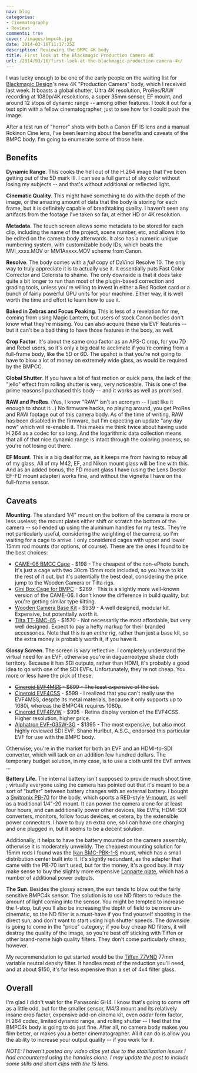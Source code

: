 ```yaml
---
nav: blog
categories:
- Cinematography
- Reviews
comments: true
cover: /images/bmpc4k.jpg
date: 2014-03-16T11:17:25Z
description: Reviewing the BMPC 4K body
title: First look at the Blackmagic Production Camera 4K
url: /2014/03/16/first-look-at-the-blackmagic-production-camera-4k/
---
```


I was lucky enough to be one of the early people on the waiting list for
[Blackmagic Design](http://www.blackmagicdesign.com/)'s new 4K "Production
Camera" body, which I received last week. It boasts a global shutter, Ultra
4K resolution, ProRes/RAW recording at 1080p/4K resolutions, a super 35mm
sensor, EF mount, and around 12 stops of dynamic range -- among other
features. I took it out for a test spin with a fellow cinematographer, just
to see how far I could push the image.

After a test run of "horror" shots with both a Canon EF IS lens and a
manual Rokinon Cine lens, I've been learning about the benefits and caveats
of the BMPC body. I'm going to enumerate some of those here.

## Benefits

**Dynamic Range**. This cooks the hell out of the H.264 image that I've been
getting out of the 5D mark III. I can see a full gamut of sky color without losing my subjects -- and that's without additional or reflected light.

**Cinematic Quality**. This might have something to do with the depth of the
image, or the amazing amount of data that the body is storing for each frame,
but it is definitely capable of breathtaking quality. I haven't seen any
artifacts from the footage I've taken so far, at either HD or 4K resolution.

**Metadata**. The touch screen allows some metadata to be stored for each
clip, including the name of the project, scene number, etc, and allows it to
be edited on the camera body afterwards. It also has a numeric unique numbering
system, with customizable body IDs, which beats the MVI_xxxx.MOV or
MM1Axxxx.MOV scheme from Canon.

**Resolve**. The body comes with a *full* copy of DaVinci Resolve 10. The
only way to truly appreciate it is to actually use it. It essentially puts
Fast Color Corrector and Colorista to shame. The only downside is that it
does take quite a bit longer to run than most of the plugin-based correction
and grading tools, unless you're willing to invest in either a Red Rocket
card or a bunch of fairly powerful GPU units for your machine. Either way,
it is well worth the time and effort to learn how to use it.

**Baked in Zebras and Focus Peaking**. This is less of a revelation for me,
coming from using Magic Lantern, but users of stock Canon bodies don't know
what they're missing. You can also acquire these via EVF features -- but it
can't be a bad thing to have those features in the body, as well.

**Crop Factor**. It's about the same crop factor as an APS-C crop, for you
7D and Rebel users, so it's only a big deal to acclimate if you're coming
from a full-frame body, like the 5D or 6D. The upshot is that you're not
going to have to blow a lot of money on extremely wide glass, as would be
required by the BMPCC.

**Global Shutter**. If you have a lot of fast motion or quick pans, the lack
of the "jello" effect from rolling shutter is very, very noticeable. This is
one of the prime reasons I purchased this body -- and it works as well as
promised.

**RAW and ProRes**. (Yes, I know "RAW" isn't an acronym -- I just like it enough to shout it...) No firmware hacks, no playing around, you get ProRes
and RAW footage out of this camera body. As of the time of writing, RAW has
been disabled in the firmware, but I'm expecting an update "any day now"
which will re-enable it. This makes me think twice about having usde H.264
as a codec for so long. And the logarithmic data collection means that all
of that nice dynamic range is intact through the coloring process, so you're
not losing out there.

**EF Mount**. This is a big deal for me, as it keeps me from having to rebuy
all of my glass. All of my M42, EF, and Nikon mount glass will be fine with
this. And as an added bonus, the FD mount glass I have (using the Lens
Doctor EF-FD mount adapter) works fine, and without the vignette I have on
the full-frame sensor.

## Caveats

**Mounting**. The standard 1/4" mount on the bottom of the camera is more
or less useless; the mount plates either shift or scratch the bottom of the
camera -- so I ended up using the aluminum handles for my tests. They're not
particularly useful, considering the weighting of the camera, so I'm waiting
for a cage to arrive. I only considered cages with upper and lower 15mm
rod mounts (for options, of course). These are the ones I found to be the
best choices:

 * [CAME-06 BMCC Cage](http://www.came-tv.com/came06-bmcc-cage-for-blackmagic-design-cinema-camera-15mm-rail-p-477.html) - $198 -
   The cheapest of the non-ePhoto bunch. It's just a cage with two 30cm
   15mm rods included, so you have to kit the rest of it out, but it's
   potentially the best deal, considering the price jump to the
   Wooden Camera or Tilta rigs.
 * [Gini Box Cage for BMPC](http://www.ginirigs-usa.com/bmcc-rigs-and-cages/207-the-bmcc-box-cage.html) - $269 -
   This is a slightly more well-known version of the CAME-06. I don't know
   the difference in build quality, but you're getting similar type kitting.
 * [Wooden Camera Base Kit](http://amzn.to/NkeVCv) - $939 -
   A well designed, modular kit. Expensive, but potentially worth it.
 * [Tilta TT-BMC-05](http://amzn.to/1lGfAud) - $1570 -
   Not necessarily the most affordable, but very well designed. Expect to
   pay a hefty markup for their branded accessories. Note that this is an
   *entire* rig, rather than just a base kit, so the extra money is probably
   worth it, if you have it.

**Glossy Screen**. The screen is *very* reflective. I completely understand
the virtual need for an EVF, otherwise you're in daguerreotype shade cloth
territory. Because it has SDI outputs, rather than HDMI, it's probably a
good idea to go with one of the SDI EVFs. Unfortunately, they're not cheap.
You more or less have the pick of these:

 * <del>[Cineroid EVF4MSS](http://www.bhphotovideo.com/c/product/827800-REG/Cineroid_EVF4MSS_EVF_Metal_with_HD_SDI.html) - $699 - 
   The least expensive of the set.</del>
 * [Cineroid EVF4CSS](http://www.bhphotovideo.com/c/product/982065-REG/cineroid_evf4css_electronic_viewfinder.html) - $599 -
   I realized that you can't really use the EVF4MSS, despite its metal
   materials, because it only supports up to 1080i, whereas the BMPC4k
   requires 1080p.
 * [Cineroid EVF4RVW](http://www.bhphotovideo.com/c/product/894123-REG/Cineroid_EVF4RVW_with_Retina_Display.html) - $995 -
   Retina display version of the EVF4CSS. Higher resolution, higher price.
 * [Alphatron EVF-035W-3G](http://www.bhphotovideo.com/c/product/852192-REG/Alphatron_Broadcast_Electronics_EVF_035W_3G_EVF_035W_3G_Electronic_View_Finder.html) - $1395 -
   The most expensive, but also most highly reviewed SDI EVF. Shane Hurlbut,
   A.S.C., endorsed this particular EVF for use with the BMPC body.

Otherwise, you're in the market for both an EVF and an HDMI-to-SDI converter,
which will tack on an addition few hundred dollars. The temporary budget
solution, in my case, is to use a cloth until the EVF arrives ...

**Battery Life**. The internal battery isn't supposed to provide much shoot
time ; virtually everyone using the camera has pointed out that it's meant
to be a sort of "buffer" between battery changes with an external battery.
I bought a [Switronix PB-70](http://amzn.to/1m9XDal) for the body, which
sports a RED-style [V-mount](http://www.red.com/store/products/accessory-v-mount),
as well as a traditional 1/4"-20 mount. It can power the camera alone for
at least four hours, and can additionally power other devices, like EVFs,
HDMI-SDI converters, monitors, follow focus devices, et cetera, by the
extensible power connectors. I have to buy an extra one, so I can have one
charging and one plugged in, but it seems to be a decent solution.

Additionally, it helps to have the battery mounted on the camera assembly,
otherwise it is moderately unweildy. The cheapest mounting solution for
15mm rods I found was the [Ikan BMC-PBK-1-S](http://amzn.to/1m9YGao) mount,
which has a small distribution center built into it. It's slightly redundant,
as the adapter that came with the PB-70 isn't used, but for the money, it's
a good buy. It may make sense to buy the slightly more expensive
[Lanparte plate](http://amzn.to/1hcVO4P), which has a number of additional
power outputs.

**The Sun**. Besides the glossy screen, the sun tends to blow out the fairly
sensitive BMPC4k sensor. The solution is to use ND filters to reduce the
amount of light coming into the sensor. You might be tempted to increase the
f-stop, but you'll also be increasing the depth of field to be more
un-cinematic, so the ND filter is a must-have if you find yourself shooting in 
the direct sun, and don't want to start using high shutter speeds. The
downside is going to come in the "price" category; if you buy cheap ND filters,
it will destroy the quality of the image, so you're best off sticking with
Tiffen or other brand-name high quality filters. They don't come particularly
cheap, however.

My recommendation to get started would be the 
[Tiffen 77VND](http://amzn.to/1qINli9) 77mm variable neutral density
filter. It handles most of the reduction you'll need, and at about $150, it's
far less expensive than a set of 4x4 filter glass.

## Overall

I'm glad I didn't wait for the Panasonic GH4. I know that's going to come
off as a little odd, but for the smaller sensor, M4/3 mount and its relatively
insane crop factor, expensive add-on cinema kit, even *odder* form factor,
H.264 codec, limited dynamic range, and rolling shutter -- I feel that the
BMPC4k body is going to do just fine. After all, no camera body makes you
film better, or makes you a better cinematographer. All it can do is allow
you the ability to increase your output quality -- if you work for it.

*NOTE: I haven't posted any video clips yet due to the stabilization issues
I had encountered using the handles alone. I may update the post to include
some stills and short clips with the IS lens.*

